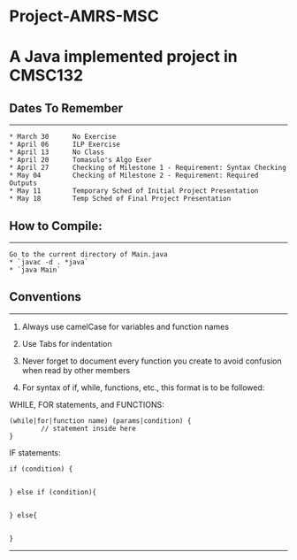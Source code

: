 # Project-AMRS-MSC
A Java implemented project in CMSC132
==================
## Dates To Remember
--------------------
```
* March 30 		No Exercise
* April 06		ILP Exercise
* April 13		No Class
* April 20		Tomasulo's Algo Exer
* April 27		Checking of Milestone 1 - Requirement: Syntax Checking
* May 04		Checking of Milestone 2 - Requirement: Required Outputs
* May 11		Temporary Sched of Initial Project Presentation
* May 18		Temp Sched of Final Project Presentation
```

## How to Compile:
--------------------
```
Go to the current directory of Main.java
* `javac -d . *java`
* `java Main`
```
## Conventions
--------------------
1. Always use camelCase for variables and function names 


2. Use Tabs for indentation


3. Never forget to document every function you create to avoid confusion when read by other members


4. For syntax of if, while, functions, etc., this format is to be followed:

WHILE, FOR statements, and FUNCTIONS:

	(while|for|function name) (params|condition) {
			// statement inside here
	}

IF statements:

	if (condition) {


	} else if (condition){


	} else{


	} 
--------------------
